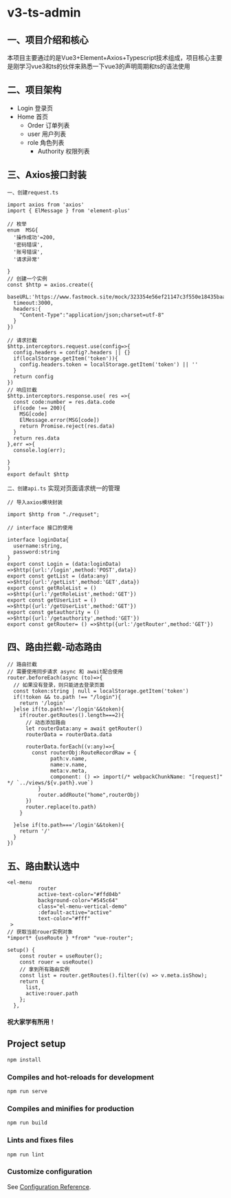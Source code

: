 # v3-ts-admin

## 一、项目介绍和核心

本项目主要通过的是Vue3+Element+Axios+Typescript技术组成，项目核心主要是刚学习vue3和ts的伙伴来熟悉一下vue3的声明周期和ts的语法使用

## 二、项目架构

- Login 登录页
- Home 首页
  - Order 订单列表
  - user 用户列表
  - role 角色列表
    - Authority 权限列表

## 三、Axios接口封装

`一、创建request.ts`

```tsx
import axios from 'axios'
import { ElMessage } from 'element-plus'

// 枚举
enum  MSG{
  '操作成功'=200,
  '密码错误',
  '账号错误',
  '请求异常'

}
// 创建一个实例
const $http = axios.create({
  baseURL:'https://www.fastmock.site/mock/323354e56ef21147c3f550e18435baa1/api',
  timeout:3000,
  headers:{
    "Content-Type":"application/json;charset=utf-8"
  }
}) 

// 请求拦截
$http.interceptors.request.use(config=>{
  config.headers = config?.headers || {}
  if(localStorage.getItem('token')){
    config.headers.token = localStorage.getItem('token') || ''
  }
  return config
})
// 响应拦截
$http.interceptors.response.use( res =>{
  const code:number = res.data.code
  if(code !== 200){
    MSG[code]
    ElMessage.error(MSG[code])
    return Promise.reject(res.data)
  }
  return res.data
},err =>{
  console.log(err);
  
}
)
export default $http
```

`二、创建api.ts`  实现对页面请求统一的管理

```tsx
// 导入axios模块封装

import $http from "./requset";

// interface 接口的使用

interface loginData{
  username:string,
  password:string
}
export const Login = (data:loginData) =>$http({url:'/login',method:'POST',data})
export const getList = (data:any) =>$http({url:'/getList',method:'GET',data})
export const getRoleList = () =>$http({url:'/getRoleList',method:'GET'})
export const getUserList = () =>$http({url:'/getUserList',method:'GET'})
export const getauthority = () =>$http({url:'/getauthority',method:'GET'})
export const getRouter= () =>$http({url:'/getRouter',method:'GET'})
```

## 四、路由拦截-动态路由

```tsx
// 路由拦截
// 需要使用同步请求 async 和 await配合使用
router.beforeEach(async (to)=>{
  // 如果没有登录，则只能进去登录页面
  const token:string | null = localStorage.getItem('token')
  if(!token && to.path !== "/login"){
    return '/login'
  }else if(to.path!=='/login'&&token){
    if(router.getRoutes().length===2){
      // 动态添加路由
      let routerData:any = await getRouter()
      routerData = routerData.data

      routerData.forEach((v:any)=>{
        const routerObj:RouteRecordRaw = {
              path:v.name,
              name:v.name,
              meta:v.meta,
              component: () => import(/* webpackChunkName: "[request]" */ `../views/${v.path}.vue`)
          }
          router.addRoute("home",routerObj)
      })
      router.replace(to.path)
    }

  }else if(to.path==='/login'&&token){
    return '/'
  }
})
```

## 五、路由默认选中

```vue
<el-menu
          router
          active-text-color="#ffd04b"
          background-color="#545c64"
          class="el-menu-vertical-demo"
          :default-active="active"
          text-color="#fff"
 >
// 获取当前rouer实例对象
*import* {useRoute } *from* "vue-router";

setup() {
    const router = useRouter();
    const rouer = useRoute()
    // 拿到所有路由实例
    const list = router.getRoutes().filter((v) => v.meta.isShow);
    return {
      list,
      active:rouer.path
    };
  },
```
#### 祝大家学有所用！
## Project setup
```
npm install
```

### Compiles and hot-reloads for development
```
npm run serve
```

### Compiles and minifies for production
```
npm run build
```

### Lints and fixes files
```
npm run lint
```

### Customize configuration
See [Configuration Reference](https://cli.vuejs.org/config/).
